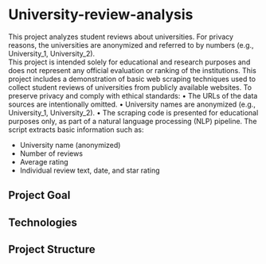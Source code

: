 # University-review-analysis
This project analyzes student reviews about universities. 
For privacy reasons, the universities are anonymized and referred to by numbers (e.g., University_1, University_2).  
This project is intended solely for educational and research purposes and does not represent any official evaluation or ranking of the institutions.
This project includes a demonstration of basic web scraping techniques used to collect student reviews of universities from publicly available websites.
To preserve privacy and comply with ethical standards:
•	The URLs of the data sources are intentionally omitted.
•	University names are anonymized (e.g., University_1, University_2).
•	The scraping code is presented for educational purposes only, as part of a natural language processing (NLP) pipeline.
The script extracts basic information such as:
- University name (anonymized)
- Number of reviews
- Average rating
- Individual review text, date, and star rating
## Project Goal
## Technologies
## Project Structure

